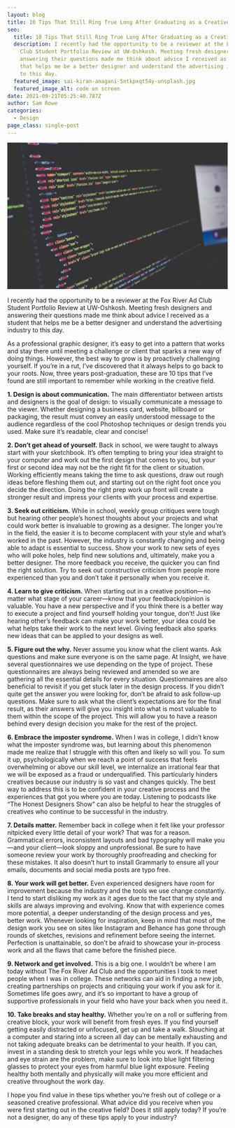 ```yaml
---
layout: blog
title: 10 Tips That Still Ring True Long After Graduating as a Creative
seo:
  title: 10 Tips That Still Ring True Long After Graduating as a Creative
  description: I recently had the opportunity to be a reviewer at the Fox River Ad
    Club Student Portfolio Review at UW-Oshkosh. Meeting fresh designers and
    answering their questions made me think about advice I received as a student
    that helps me be a better designer and understand the advertising industry
    to this day.
  featured_image: sai-kiran-anagani-5ntkpxqt54y-unsplash.jpg
  featured_image_alt: code on screen
date: 2021-09-21T05:25:40.787Z
author: Sam Rowe
categories:
  - Design
page_class: single-post
---
```

![code on screen](sai-kiran-anagani-5ntkpxqt54y-unsplash.jpg)

<!--StartFragment-->

I recently had the opportunity to be a reviewer at the Fox River Ad Club Student Portfolio Review at UW-Oshkosh. Meeting fresh designers and answering their questions made me think about advice I received as a student that helps me be a better designer and understand the advertising industry to this day.

As a professional graphic designer, it’s easy to get into a pattern that works and stay there until meeting a challenge or client that sparks a new way of doing things. However, the best way to grow is by proactively challenging yourself. If you’re in a rut, I’ve discovered that it always helps to go back to your roots. Now, three years post-graduation, these are 10 tips that I’ve found are still important to remember while working in the creative field.

**1. Design is about communication.** The main differentiator between artists and designers is the goal of design: to visually communicate a message to the viewer. Whether designing a business card, website, billboard or packaging, the result must convey an easily understood message to the audience regardless of the cool Photoshop techniques or design trends you used. Make sure it’s readable, clear and concise!

**2. Don’t get ahead of yourself.** Back in school, we were taught to always start with your sketchbook. It’s often tempting to bring your idea straight to your computer and work out the first design that comes to you, but your first or second idea may not be the right fit for the client or situation. Working efficiently means taking the time to ask questions, draw out rough ideas before fleshing them out, and starting out on the right foot once you decide the direction. Doing the right prep work up front will create a stronger result and impress your clients with your process and expertise.

**3. Seek out criticism.** While in school, weekly group critiques were tough but hearing other people’s honest thoughts about your projects and what could work better is invaluable to growing as a designer. The longer you’re in the field, the easier it is to become complacent with your style and what’s worked in the past. However, the industry is constantly changing and being able to adapt is essential to success. Show your work to new sets of eyes who will poke holes, help find new solutions and, ultimately, make you a better designer. The more feedback you receive, the quicker you can find the right solution. Try to seek out constructive criticism from people more experienced than you and don’t take it personally when you receive it.

**4. Learn to give criticism.** When starting out in a creative position—no matter what stage of your career—know that your feedback/opinion is valuable. You have a new perspective and if you think there is a better way to execute a project and find yourself holding your tongue, don’t! Just like hearing other’s feedback can make your work better, your idea could be what helps take their work to the next level. Giving feedback also sparks new ideas that can be applied to your designs as well.

**5. Figure out the why.** Never assume you know what the client wants. Ask questions and make sure everyone is on the same page. At Insight, we have several questionnaires we use depending on the type of project. These questionnaires are always being reviewed and amended so we are gathering all the essential details for every situation. Questionnaires are also beneficial to revisit if you get stuck later in the design process. If you didn’t quite get the answer you were looking for, don’t be afraid to ask follow-up questions. Make sure to ask what the client’s expectations are for the final result, as their answers will give you insight into what is most valuable to them within the scope of the project. This will allow you to have a reason behind every design decision you make for the rest of the project.

**6. Embrace the imposter syndrome.** When I was in college, I didn’t know what the imposter syndrome was, but learning about this phenomenon made me realize that I struggle with this often and likely so will you. To sum it up, psychologically when we reach a point of success that feels overwhelming or above our skill level, we internalize an irrational fear that we will be exposed as a fraud or underqualified. This particularly hinders creatives because our industry is so vast and changes quickly. The best way to address this is to be confident in your creative process and the experiences that got you where you are today. Listening to podcasts like “The Honest Designers Show” can also be helpful to hear the struggles of creatives who continue to be successful in the industry.

**7. Details matter.** Remember back in college when it felt like your professor nitpicked every little detail of your work? That was for a reason. Grammatical errors, inconsistent layouts and bad typography will make you—and your client—look sloppy and unprofessional. Be sure to have someone review your work by thoroughly proofreading and checking for these mistakes. It also doesn’t hurt to install Grammarly to ensure all your emails, documents and social media posts are typo free.

**8. Your work will get better.** Even experienced designers have room for improvement because the industry and the tools we use change constantly. I tend to start disliking my work as it ages due to the fact that my style and skills are always improving and evolving. Know that with experience comes more potential, a deeper understanding of the design process and yes, better work. Whenever looking for inspiration, keep in mind that most of the design work you see on sites like Instagram and Behance has gone through rounds of sketches, revisions and refinement before seeing the internet. Perfection is unattainable, so don’t be afraid to showcase your in-process work and all the flaws that came before the finished piece.

**9. Network and get involved.** This is a big one. I wouldn’t be where I am today without The Fox River Ad Club and the opportunities I took to meet people when I was in college. These networks can aid in finding a new job, creating partnerships on projects and critiquing your work if you ask for it. Sometimes life goes awry, and it’s so important to have a group of supportive professionals in your field who have your back when you need it.

**10. Take breaks and stay healthy.** Whether you’re on a roll or suffering from creative block, your work will benefit from fresh eyes. If you find yourself getting easily distracted or unfocused, get up and take a walk. Slouching at a computer and staring into a screen all day can be mentally exhausting and not taking adequate breaks can be detrimental to your health. If you can, invest in a standing desk to stretch your legs while you work. If headaches and eye strain are the problem, make sure to look into blue light filtering glasses to protect your eyes from harmful blue light exposure. Feeling healthy both mentally and physically will make you more efficient and creative throughout the work day.

I hope you find value in these tips whether you’re fresh out of college or a seasoned creative professional. What advice did you receive when you were first starting out in the creative field? Does it still apply today? If you’re not a designer, do any of these tips apply to your industry?

<!--EndFragment-->